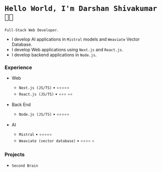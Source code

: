 <!--
**Darshan-s018/Darshan-s018** is a ✨ _special_ ✨ repository because its `README.md` (this file) appears on your GitHub profile.
-->
# `Hello World, I'm Darshan Shivakumar 👋🏽`

`Full-Stack Web Developer`. 
* I develop AI applications in `Mistral` models and `Weaviate` Vector Database.
* I develop Web applications using `Next.js` and `React.js`.
* I develop backend applications in `Node.js`.

### Experience

- Web
  - `Next.js (JS/TS)` • `⭐️⭐️⭐️⭐️⭐️`
  - `React.js (JS/TS)` • `⭐️⭐️⭐️` `⭐️⭐️`
 
- Back End
  - `Node.js (JS/TS)` • `⭐️⭐️⭐️⭐️⭐️`

- AI
  - `Mistral` • `⭐️⭐️⭐️⭐️⭐️`
  - `Weaviate (vector database)` • `⭐️⭐️⭐️⭐️` `⭐️`


### Projects
- `Second Brain`



<!--
**Darshan-s018/Darshan-s018** is a ✨ _special_ ✨ repository because its `README.md` (this file) appears on your GitHub profile.

Here are some ideas to get you started:

- 🔭 I’m currently working on ...
- 🌱 I’m currently learning ...
- 👯 I’m looking to collaborate on ...
- 🤔 I’m looking for help with ...
- 💬 Ask me about ...
- 📫 How to reach me: ...
- 😄 Pronouns: ...
- ⚡ Fun fact: ...
-->
